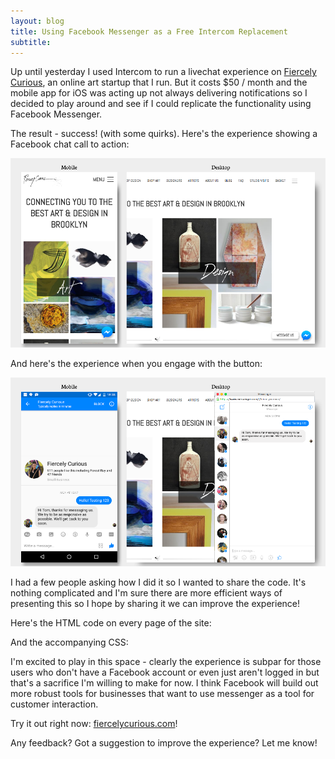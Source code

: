 ```yaml
---
layout: blog
title: Using Facebook Messenger as a Free Intercom Replacement
subtitle: 
---
```


Up until yesterday I used Intercom to run a livechat experience on [Fiercely Curious](http://www.fiercelycurious.com), an online art startup that I run. But it costs $50 / month and the mobile app for iOS was acting up not always delivering notifications so I decided to play around and see if I could replicate the functionality using Facebook Messenger.

The result - success! (with some quirks). Here's the experience showing a Facebook chat call to action:

![](/images/fbmessenger.png)

And here's the experience when you engage with the button:

![](/images/fbmessenger2.png)

I had a few people asking how I did it so I wanted to share the code. It's nothing complicated and I'm sure there are more efficient ways of presenting this so I hope by sharing it we can improve the experience!

Here's the HTML code on every page of the site: 

<script src="https://gist.github.com/tomcritchlow/493774b09b02e31d1184d7cda926c659.js"></script>

And the accompanying CSS:

<script src="https://gist.github.com/tomcritchlow/ec36371f80ceaa1fab73f7d1db539f7e.js"></script>

I'm excited to play in this space - clearly the experience is subpar for those users who don't have a Facebook account or even just aren't logged in but that's a sacrifice I'm willing to make for now. I think Facebook will build out more robust tools for businesses that want to use messenger as a tool for customer interaction.

Try it out right now: [fiercelycurious.com](http://www.fiercelycurious.com)!

Any feedback? Got a suggestion to improve the experience? Let me know!



